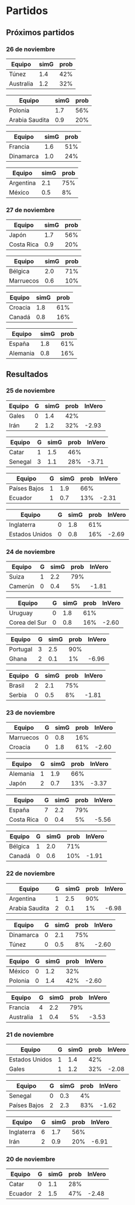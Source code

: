 # Partidos

## Próximos partidos

### 26 de noviembre

Equipo    | simG | prob |
--------- | ---  | ---- |
Túnez     |  1.4 |  42% |
Australia |  1.2 |  32% |

Equipo         | simG | prob |
-------------- | ---  | ---- |
Polonia        |  1.7 |  56% |
Arabia Saudita |  0.9 |  20% |

Equipo    | simG | prob |
--------- | ---  | ---- |
Francia   |  1.6 |  51% |
Dinamarca |  1.0 |  24% |

Equipo    | simG | prob |
--------- | ---  | ---- |
Argentina |  2.1 |  75% |
México    |  0.5 |   8% |

### 27 de noviembre

Equipo     | simG | prob |
---------- | ---  | ---- |
Japón      |  1.7 |  56% |
Costa Rica |  0.9 |  20% |

Equipo    | simG | prob |
--------- | ---  | ---- |
Bélgica   |  2.0 |  71% |
Marruecos |  0.6 |  10% |

Equipo  | simG | prob |
------- | ---  | ---- |
Croacia |  1.8 |  61% |
Canadá  |  0.8 |  16% |

Equipo   | simG | prob |
-------- | ---  | ---- |
España   |  1.8 |  61% |
Alemania |  0.8 |  16% |

## Resultados

### 25 de noviembre

Equipo | G  | simG | prob | lnVero |
-----  | -- | ---  | ---- | ------ |
Gales  |  0 |  1.4 |  42% |        |
Irán   |  2 |  1.2 |  32% |  -2.93 |

Equipo  | G  | simG | prob | lnVero |
------- | -- | ---  | ---- | ------ |
Catar   |  1 |  1.5 |  46% |        |
Senegal |  3 |  1.1 |  28% |  -3.71 |

Equipo       | G  | simG | prob | lnVero |
------------ | -- | ---  | ---- | ------ |
Países Bajos |  1 |  1.9 |  66% |        |
Ecuador      |  1 |  0.7 |  13% |  -2.31 |

Equipo         | G  | simG | prob | lnVero |
-------------- | -- | ---  | ---- | ------ |
Inglaterra     |  0 |  1.8 |  61% |        |
Estados Unidos |  0 |  0.8 |  16% |  -2.69 |

### 24 de noviembre

Equipo  | G  | simG | prob | lnVero |
------- | -- | ---  | ---- | ------ |
Suiza   |  1 |  2.2 |  79% |        |
Camerún |  0 |  0.4 |   5% |  -1.81 |

Equipo        | G  | simG | prob | lnVero |
------------- | -- | ---  | ---- | ------ |
Uruguay       |  0 |  1.8 |  61% |        |
Corea del Sur |  0 |  0.8 |  16% |  -2.60 |

Equipo   | G  | simG | prob | lnVero |
-------- | -- | ---  | ---- | ------ |
Portugal |  3 |  2.5 |  90% |        |
Ghana    |  2 |  0.1 |   1% |  -6.96 |

Equipo | G  | simG | prob | lnVero |
------ | -- | ---  | ---- | ------ |
Brasil |  2 |  2.1 |  75% |        |
Serbia |  0 |  0.5 |   8% |  -1.81 |

### 23 de noviembre

Equipo    | G  | simG | prob | lnVero |
--------- | -- | ---  | ---- | ------ |
Marruecos |  0 |  0.8 |  16% |        |
Croacia   |  0 |  1.8 |  61% |  -2.60 |

Equipo   | G  | simG | prob | lnVero |
-------- | -- | ---  | ---- | ------ |
Alemania |  1 |  1.9 |  66% |        |
Japón    |  2 |  0.7 |  13% |  -3.37 |

Equipo     | G  | simG | prob | lnVero |
---------- | -- | ---  | ---- | ------ |
España     |  7 |  2.2 |  79% |        |
Costa Rica |  0 |  0.4 |   5% |  -5.56 |

Equipo  | G  | simG | prob | lnVero |
------- | -- | ---  | ---- | ------ |
Bélgica |  1 |  2.0 |  71% |        |
Canadá  |  0 |  0.6 |  10% |  -1.91 |

### 22 de noviembre

Equipo         | G  | simG | prob | lnVero |
-------------- | -- | ---  | ---- | ------ |
Argentina      |  1 |  2.5 |  90% |        |
Arabia Saudita |  2 |  0.1 |   1% |  -6.98 |

Equipo    | G  | simG | prob | lnVero |
--------- | -- | ---  | ---- | ------ |
Dinamarca |  0 |  2.1 |  75% |        |
Túnez     |  0 |  0.5 |   8% |  -2.60 |

Equipo  | G  | simG | prob | lnVero |
------- | -- | ---  | ---- | ------ |
México  |  0 |  1.2 |  32% |        |
Polonia |  0 |  1.4 |  42% |  -2.60 |

Equipo    | G  | simG | prob | lnVero |
--------- | -- | ---  | ---- | ------ |
Francia   |  4 |  2.2 |  79% |        |
Australia |  1 |  0.4 |   5% |  -3.53 |

### 21 de noviembre

Equipo         | G  | simG | prob | lnVero |
-------------- | -- | ---  | ---- | ------ |
Estados Unidos |  1 |  1.4 |  42% |        |
Gales          |  1 |  1.2 |  32% |  -2.08 |

Equipo       | G  | simG | prob | lnVero |
------------ | -- | ---- | ---- | ------ |
Senegal      |  0 |  0.3 |   4% |        |
Países Bajos |  2 |  2.3 |  83% |  -1.62 |

Equipo     | G  | simG | prob | lnVero |
---------- | -- | ---- | ---- | ------ |
Inglaterra |  6 |  1.7 |  56% |        |
Irán       |  2 |  0.9 |  20% |  -6.91 |

### 20 de noviembre

Equipo  | G  | simG | prob | lnVero |
------- | -- | ---  | ---- | ------ |
Catar   |  0 |  1.1 |  28% |        |
Ecuador |  2 |  1.5 |  47% |  -2.48 |

